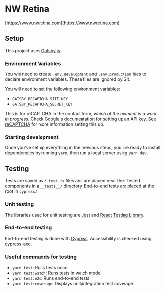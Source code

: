 # NW Retina

[https://www.nwretina.com](https://www.nwretina.com)

## Setup

This project uses [Gatsby.js](https://www.gatsbyjs.org/).

### Environment Variables

You will need to create `.env.development` and `.env.production` files to declare environment variables. These files are ignored by Git.

You will need to set the following environment variables:

* `GATSBY_RECAPTCHA_SITE_KEY`
* `GATSBY_RECAPTCHA_SECRET_KEY`

This is for reCAPTCHA in the contact form, *which at the moment is a work in progress*. Check [Google's documentation](https://www.google.com/recaptcha/intro/v3.html) for setting up an API key. See [reCAPTCHA](#recaptcha) for more information setting this up. 

### Starting development

Once you've set up everything in the previous steps, you are ready to install dependencies by running `yarn`, then run a local server using `yarn dev`.

## Testing

Tests are saved as `*.test.js` files and are placed near their tested components in a `__tests__/` directory.
End-to-end tests are placed at the root in `cypress/`.

### Unit testing

The libraries used for unit testing are [Jest](https://jestjs.io/) and [React Testing Library](https://testing-library.com/docs/react-testing-library/intro).

### End-to-end testing

End-to-end testing is done with [Cypress](https://www.cypress.io/). Accessibility is checked using [cypress-axe](https://www.npmjs.com/package/cypress-axe).

### Useful commands for testing

- `yarn test`: Runs tests once
- `yarn test:watch`: Runs tests in watch mode
- `yarn test:e2e`: Runs end-to-end tests
- `yarn test:coverage`: Displays unit/integration test coverage.

